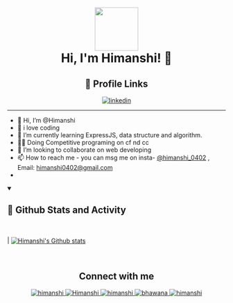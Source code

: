
<h1 align="center"> <img  src = "https://media.giphy.com/media/HEURGne9Vj856oivkD/giphy.gif" width="100px" height="100px" align="center"> <br> Hi, I'm Himanshi! 👋</h1>
<div align="center">

## 🔗 Profile Links
[![linkedin](https://img.shields.io/badge/linkedin-0A66C2?style=for-the-badge&logo=linkedin&logoColor=white)](https://www.linkedin.com/in/himanshi-srivastava-b22371223)


</div>

<hr>

- 👋 Hi, I’m @Himanshi
- 👀 i love coding 
- 🌱 I’m currently learning ExpressJS, data structure and algorithm.
- 🧑‍💻 Doing Competitive programing on cf nd cc
- 💞️ I’m looking to collaborate on web developing
- 📫 How to reach me - you can msg me on insta- <a href ="https://www.instagram.com/himanshi_0402/">@himanshi_0402</a> , Email: himanshi0402@gmail.com
- <!-- Stats of my activity on Github -->

<details open> 
  <summary><h2>📶 Github Stats and Activity</h2></summary>

<br>

| <a href="https://github.com/himanshi013"><img align="center" src="https://streak-stats.demolab.com/?user=himanshi013&theme=highcontrast" alt="Himanshi's Github stats" /></a> 
    
<br>
    
</details>






<h2 align="center">Connect with me</h2>

<p align="center">
  
 <a href="https://www.linkedin.com/in/himanshi-srivastava-b22371223">
   <img alt="himanshi" src="https://img.shields.io/badge/-himanshi-blue?style=flat-square&logo=Linkedin&logoColor=white&link=https://www.linkedin.com/in/himanshi-srivastava-b22371223">
 </a>
  
 <a href="mailto:himanshi0402@gmail.com">
   <img alt="Himanshi" src="https://img.shields.io/badge/-himanshi-orange?style=flat-square&logo=Gmail&logoColor=white&link=mailto:himanshi0402@gmail.com" />
 </a>
  
 <a href="https://www.instagram.com/himanshi_0402/">
   <img alt="himanshi" src="https://img.shields.io/badge/-himanshi-red?style=flat-square&logo=Instagram&logoColor=white&link=https://www.instagram.com/himanshi_0402/" />
 </a>

 </a>

  <a href="https://dev.to/himanshi013">
   <img alt="bhawana" src="https://img.shields.io/badge/-himanshi-black?style=flat-square&logo=Dev&logoColor=white&link=https://dev.to/himanshi013" />
 </a>
 

 
 <a href="https://github.com/himanshi013">
   <img alt="himanshi" src="https://img.shields.io/github/followers/himanshi?label=follow&style=social" />
 </a>   
 
</p>
